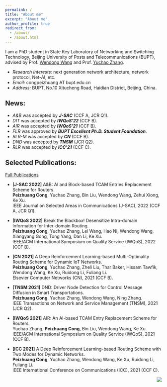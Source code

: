 ```yaml
---
permalink: /
title: "About me"
excerpt: "About me"
author_profile: true
redirect_from: 
  - /about/
  - /about.html
---
```


  I am a PhD student in State Key Laboratory of Networking and Switching Technology, Beijing University of Posts and Telecommunications (BUPT), advised by Prof. [Wendong Wang](https://teacher.bupt.edu.cn/wangwendong/) and Prof. [Yuchao Zhang](http://yuchaozhang.weebly.com/). 
- *Research Interests:* next generation network architecture, network protocol, Net-AI, etc.
- *Email:* congpeizhuang AT bupt.edu.cn
- *Address:* BUPT, No.10 Xitucheng Road, Haidian District, Beijing, China.


## News:
- *A&B* was accepted by ***J-SAC*** (CCF A, JCR Q1).
- *DIT* was accepted by ***IWQoS'22*** (CCF B).
- *AIR* was accepted by ***IWQoS'21*** (CCF B).
- *FLR* was approved by ***BUPT Excellent Ph.D. Student Foundation***.
- *RLR-M* was accepted by ***CN*** (CCF B).
- *DND* was accepted by ***TNSM*** (JCR Q2).
- *RLR* was accepted by ***ICC'21*** (CCF C).


## Selected Publications:
[Full Publications](/publications/)
- **[J-SAC 2022]** A&B: AI and Block-based TCAM Entries Replacement Scheme for Routers.  
  **Peizhuang Cong**, Yuchao Zhang, Bin Liu, Wendong Wang, Zehui Xiong, Ke Xu.  
  IEEE Journal on Selected Areas in Communications (J-SAC), 2022 (CCF A, JCR Q1).
  
- **[IWQoS 2022]** Break the Blackbox! Desensitize Intra-domain Information for Inter-domain Routing.  
  **Peizhuang Cong**, Yuchao Zhang, Lei Wang,  Hao Ni, Wendong Wang, Xiangyang Gong, Tong Yang, Dan Li, Ke Xu.  
  IEEE/ACM International Symposium on Quality Service (IWQoS), 2022 (CCF B).
  
- **[CN 2021]** A Deep Reinforcement Learning-based Multi-Optimality Routing Scheme for Dynamic IoT Networks.  
  **Peizhuang Cong**, Yuchao Zhang, Zheli Liu, Thar Baker, Hissam Tawfik, Wendong Wang, Ke Xu, Ruidong Li, Fuliang Li.  
  Elsevier Computer Networks (CN), 2021 (CCF B).
  
- **[TNSM 2021]** DND: Driver Node Detection for Control Message Diffusion in Smart Transportations.  
  **Peizhuang Cong**, Yuchao Zhang, Wendong Wang, Ning Zhang.  
  IEEE Transactions on Network and Service Management (TNSM), 2021 (JCR Q2).

- **[IWQoS 2021]** AIR: An AI-based TCAM Entry Replacement Scheme for Routers.  
  Yuchao Zhang, **Peizhuang Cong**, Bin Liu, Wendong Wang, Ke Xu.  
  IEEE/ACM International Symposium on Quality Service (IWQoS), 2021 (CCF B).

- **[ICC 2021]** A Deep Reinforcement Learning-based Routing Scheme with Two Modes for Dynamic Networks.  
  **Peizhuang Cong**, Yuchao Zhang, Wendong Wang, Ke Xu, Ruidong Li, Fuliang Li.  
  IEEE International Conference on Communications (ICC), 2021 (CCF C).



<p align='right'><a href="https://clustrmaps.com/site/1boab" title="Visit tracker"><img src="//www.clustrmaps.com/map_v2.png?d=V70tYWiC2S5od54kyB_gryHlu06cB7tlRQksWmTnQzk&cl=ffffff"></a></p>
